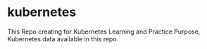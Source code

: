 # kubernetes
This Repo creating for Kubernetes Learning and Practice Purpose, Kubernetes data available in this repo.
